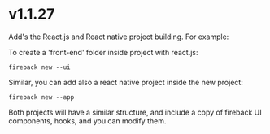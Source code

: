 # v1.1.27

Add's the React.js and React native project building. For example:

To create a 'front-end' folder inside project with react.js:
```
fireback new --ui
```

Similar, you can add also a react native project inside the new project:
```
fireback new --app
```

Both projects will have a similar structure, and include a copy of fireback UI components,
hooks, and you can modify them.